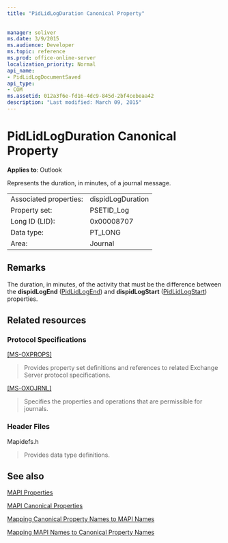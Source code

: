 ```yaml
---
title: "PidLidLogDuration Canonical Property"
 
 
manager: soliver
ms.date: 3/9/2015
ms.audience: Developer
ms.topic: reference
ms.prod: office-online-server
localization_priority: Normal
api_name:
- PidLidLogDocumentSaved
api_type:
- COM
ms.assetid: 012a3f6e-fd16-4dc9-845d-2bf4cebeaa42
description: "Last modified: March 09, 2015"
---
```


# PidLidLogDuration Canonical Property

  
  
**Applies to**: Outlook 
  
Represents the duration, in minutes, of a journal message.
  
|||
|:-----|:-----|
|Associated properties:  <br/> |dispidLogDuration  <br/> |
|Property set:  <br/> |PSETID_Log  <br/> |
|Long ID (LID):  <br/> |0x00008707  <br/> |
|Data type:  <br/> |PT_LONG  <br/> |
|Area:  <br/> |Journal  <br/> |
   
## Remarks

The duration, in minutes, of the activity that must be the difference between the **dispidLogEnd** ([PidLidLogEnd](pidlidlogend-canonical-property.md)) and **dispidLogStart** ([PidLidLogStart](pidlidlogstart-canonical-property.md)) properties.
  
## Related resources

### Protocol Specifications

[[MS-OXPROPS]](http://msdn.microsoft.com/library/f6ab1613-aefe-447d-a49c-18217230b148%28Office.15%29.aspx)
  
> Provides property set definitions and references to related Exchange Server protocol specifications.
    
[[MS-OXOJRNL]](http://msdn.microsoft.com/library/2aa04fd2-0f36-4ce4-9178-c0fc70aa8d43%28Office.15%29.aspx)
  
> Specifies the properties and operations that are permissible for journals.
    
### Header Files

Mapidefs.h
  
> Provides data type definitions.
    
## See also



[MAPI Properties](mapi-properties.md)
  
[MAPI Canonical Properties](mapi-canonical-properties.md)
  
[Mapping Canonical Property Names to MAPI Names](mapping-canonical-property-names-to-mapi-names.md)
  
[Mapping MAPI Names to Canonical Property Names](mapping-mapi-names-to-canonical-property-names.md)

